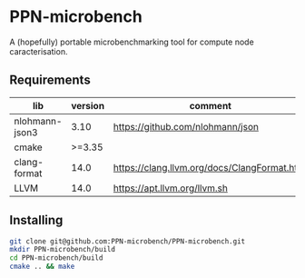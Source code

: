 # PPN-microbench

A (hopefully) portable microbenchmarking tool for compute node caracterisation.

## Requirements

| lib | version | comment |
|---|---|---|
| nlohmann-json3 | 3.10 | https://github.com/nlohmann/json |
| cmake | >=3.35 | |
| clang-format | 14.0 | https://clang.llvm.org/docs/ClangFormat.html |
| LLVM | 14.0 | https://apt.llvm.org/llvm.sh |

## Installing

```sh
git clone git@github.com:PPN-microbench/PPN-microbench.git
mkdir PPN-microbench/build
cd PPN-microbench/build
cmake .. && make
```
